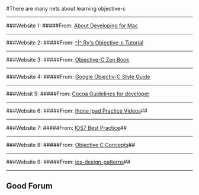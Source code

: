 #There are many nets about learning objective-c


***
###Website 1:
#####From: [About Developing for Mac](https://developer.apple.com/library/mac/documentation/MacOSX/Conceptual/OSX_Technology_Overview/About/About.html)

***
###Website 2:
#####From: [^|^ Ry's Objective-c Tutorial](http://rypress.com/tutorials/objective-c/)


***
###Website 3:
#####From: [Objective-C Zen Book](https://github.com/objc-zen/objc-zen-book/blob/master/README.md#preface)

***
###Website 4:
#####From: [Google Objectiv-C Style Guide](http://google-styleguide.googlecode.com/svn/trunk/objcguide.xml)


***
###Websit 5:
#####From: [Cocoa Guidelines for developer](https://developer.apple.com/library/mac/documentation/Cocoa/Conceptual/CodingGuidelines/CodingGuidelines.html)

***
###Website 6:
#####From: [Ihone Ipad Practice Videos](http://edu.51cto.com/course/course_id-387.html)##

***
###Website 7:
#####From: [IOS7 Best Practice](http://www.raywenderlich.com/55384/ios-7-best-practices-part-1)##


***
###Website 8:
#####From: [Objective C Concepts](http://rypress.com/tutorials/objective-c/properties.html)##

***
###Website 9:
#####From: [ios-design-patterns](http://www.raywenderlich.com/46988/ios-design-patterns)##



***
## Good Forum 
